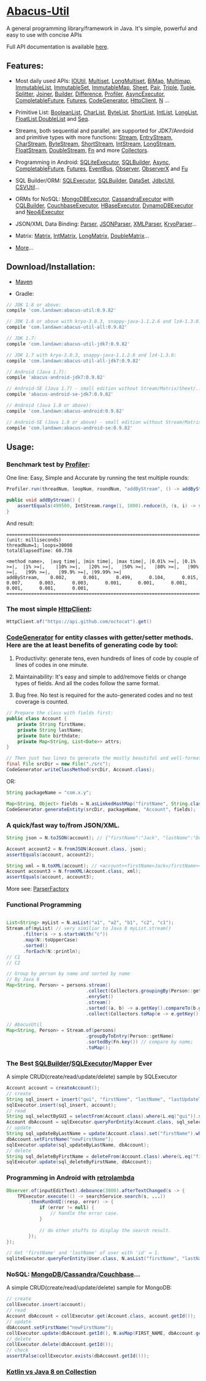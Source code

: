 # [Abacus-Util](http://www.landawn.com)

A general programming library/framework in Java. It's simple, powerful and easy to use with concise APIs

Full API documentation is available [here](https://www.javadoc.io/doc/com.landawn/abacus-util).

## Features:

* Most daily used APIs: [IOUtil][], [Multiset][], [LongMultiset][], [BiMap][], [Multimap][], [ImmutableList][], [ImmutableSet][], [ImmutableMap][], [Sheet][], [Pair][], [Triple][], [Tuple][], [Splitter][], [Joiner][], [Builder][], [Difference][], [Profiler][], [AsyncExecutor][], [CompletableFuture][], [Futures][], [CodeGenerator][], [HttpClient][], [N][] ...

* Primitive List: [BooleanList][], [CharList][], [ByteList][], [ShortList][], [IntList][], [LongList][], [FloatList][],[DoubleList][] and [Seq][].

* Streams, both sequential and parallel, are supported for JDK7/Anrdoid and primitive types with more functions: [Stream][], [EntryStream][], [CharStream][], [ByteStream][], [ShortStream][], [IntStream][], [LongStream][], [FloatStream][], [DoubleStream][], [Fn][] and more [Collectors][].

* Programming in Android: [SQLiteExecutor][], [SQLBuilder][], [Async][], [CompletableFuture][CompletableFuture_Android], [Futures][], [EventBus][], [Observer][], [ObserverX][] and [Fu][]

* SQL Builder/ORM: [SQLExecutor][], [SQLBuilder][], [DataSet][], [JdbcUtil][], [CSVUtil][]...

* ORMs for NoSQL: [MongoDBExecutor][], [CassandraExecutor][] with [CQLBuilder][], [CouchbaseExecutor][], [HBaseExecutor][], [DynamoDBExecutor][] and [Neo4jExecutor][]

* JSON/XML Data Binding: [Parser][], [JSONParser][], [XMLParser][], [KryoParser][]...

* Matrix: [Matrix][], [IntMatrix][], [LongMatrix][], [DoubleMatrix][]...

* [More](http://www.landawn.com)...

## Download/Installation:

* [Maven](http://search.maven.org/#search%7Cga%7C1%7Cg%3A%22com.landawn%22)

* Gradle:
```gradle
// JDK 1.8 or above:
compile 'com.landawn:abacus-util:0.9.82'

// JDK 1.8 or above with kryo-3.0.3, snappy-java-1.1.2.6 and lz4-1.3.0:
compile 'com.landawn:abacus-util-all:0.9.82'

// JDK 1.7:
compile 'com.landawn:abacus-util-jdk7:0.9.82'

// JDK 1.7 with kryo-3.0.3, snappy-java-1.1.2.6 and lz4-1.3.0:
compile 'com.landawn:abacus-util-all-jdk7:0.9.82'

// Android (Java 1.7):
compile 'abacus-android-jdk7:0.9.82'

// Android-SE (Java 1.7) - small edition without Stream/Matrix/Sheet/...:
compile 'abacus-android-se-jdk7:0.9.82'

// Android (Java 1.8 or above):
compile 'com.landawn:abacus-android:0.9.82'

// Android-SE (Java 1.8 or above) - small edition without Stream/Matrix/Sheet/...:
compile 'com.landawn:abacus-android-se:0.9.82'
```

## Usage:

### Benchmark test by [Profiler][]:

One line: Easy, Simple and Accurate by running the test multiple rounds:
```java
Profiler.run(threadNum, loopNum, roundNum, "addByStream", () -> addByStream()).printResult();

public void addByStream() {
    assertEquals(499500, IntStream.range(1, 1000).reduce(0, (s, i) -> s += i));
}

```
And result:
```
========================================================================================================================
(unit: milliseconds)
threadNum=1; loops=30000
totalElapsedTime: 60.736

<method name>,  |avg time|, |min time|, |max time|, |0.01% >=|, |0.1% >=|,  |1% >=|,    |10% >=|,   |20% >=|,   |50% >=|,   |80% >=|,   |90% >=|,   |99% >=|,   |99.9% >=|, |99.99% >=|
addByStream,    0.002,      0.001,      0.499,      0.104,      0.015,      0.007,      0.003,      0.003,      0.001,      0.001,      0.001,      0.001,      0.001,      0.001,      
========================================================================================================================
```
### The most simple [HttpClient][]:

```java
HttpClient.of("https://api.github.com/octocat").get()
```

### [CodeGenerator](http://www.landawn.com/api-docs/com/landawn/abacus/util/CodeGenerator.html) for entity classes with getter/setter methods. Here are the at least benefits of generating code by tool:

1. Productivity: generate tens, even hundreds of lines of code by couple of lines of codes in one minute.

2. Maintainability: It's easy and simple to add/remove fields or change types of fields. And all the codes follow the same format.

3. Bug free. No test is required for the auto-generated codes and no test coverage is counted. 

```java
// Prepare the class with fields first:
public class Account {
    private String firstName;
    private String lastName;
    private Date birthdate;
    private Map<String, List<Date>> attrs;
}

// Then just two lines to generate the mostly beautiful and well-formatted entity class:
final File srcDir = new File("./src");
CodeGenerator.writeClassMethod(srcDir, Account.class);
```
OR:

```java
String packageName = "com.x.y";

Map<String, Object> fields = N.asLinkedHashMap("firstName", String.class, "lastName", String.class, "birthdate", Date.class, "attrs", "Map<String, List<java.sql.Date>>");
CodeGenerator.generateEntity(srcDir, packageName, "Account", fields);
```

### A quick/fast way to/from JSON/XML.
```java
String json = N.toJSON(account); // {"firstName":"Jack", "lastName":"Do", "birthDate":1495815803177}

Account account2 = N.fromJSON(Account.class, json);
assertEquals(account, account2);

String xml = N.toXML(account); // <account><firstName>Jack</firstName><lastName>Do</lastName><birthDate>1495815803177</birthDate></account>
Account account3 = N.fromXML(Account.class, xml);
assertEquals(account, account3);
```

More see: [ParserFactory](http://www.landawn.com/api-docs/com/landawn/abacus/parser/ParserFactory.html)

### Functional Programming
```java

List<String> myList = N.asList("a1", "a2", "b1", "c2", "c1");
Stream.of(myList) // very similiar to Java 8 myList.stream()
      .filter(s -> s.startsWith("c"))
      .map(N::toUpperCase)
      .sorted()
      .forEach(N::println);
// C1
// C2

// Group by person by name and sorted by name
// By Java 8
Map<String, Person> = persons.stream()
                             .collect(Collectors.groupingBy(Person::getName))
                             .enrySet()
                             .stream()
                             .sorted((a, b) -> a.getKey().compareTo(b.getKey())) // compare by name;
                             .collect(Collectors.toMap(e -> e.getKey(), e.getValue()));

// AbacusUtil
Map<String, Person> = Stream.of(persons)
                             .groupByToEntry(Person::getName)
                             .sortedBy(Fn.key()) // compare by name;
                             .toMap();

```

### The Best [SQLBuilder][]/[SQLExecutor][]/Mapper Ever
A simple CRUD(create/read/update/delete) sample by SQLExecutor

```java
Account account = createAccount();
// create
String sql_insert = insert("gui", "firstName", "lastName", "lastUpdateTime").into(Account.class).sql();
sqlExecutor.insert(sql_insert, account);
// read
String sql_selectByGUI = selectFrom(Account.class).where(L.eq("gui")).sql();
Account dbAccount = sqlExecutor.queryForEntity(Account.class, sql_selectByGUI, account);
// update
String sql_updateByLastName = update(Account.class).set("firstName").where(L.eq("lastName")).sql();
dbAccount.setFirstName("newFirstName");
sqlExecutor.update(sql_updateByLastName, dbAccount);
// delete
String sql_deleteByFirstName = deleteFrom(Account.class).where(L.eq("firstName)).sql();
sqlExecutor.update(sql_deleteByFirstName, dbAccount);
```

### Programming in Android with [retrolambda](https://github.com/orfjackal/retrolambda)

```java
Observer.of(inputEditText).debounce(3000).afterTextChanged(s -> {
    TPExecutor.execute(() -> searchService.search(s, ...))
        .thenRunOnUI((resp, error) -> {
            if (error != null) {
                // handle the error case.
            }
            
            // do other stuffs to display the search result.            
        });
});

// Get 'firstName' and 'lastName' of user with 'id' = 1.             
sqliteExecutor.queryForEntity(User.class, N.asList("firstName", "lastName"), eq("id", 1));
```

### NoSQL: [MongoDB][MongoDBExecutor]/[Cassandra][CassandraExecutor]/[Couchbase][CouchbaseExecutor]...
A simple CRUD(create/read/update/delete) sample for MongoDB:
```java
// create
collExecutor.insert(account);
// read
Account dbAccount = collExecutor.get(Account.class, account.getId());
// update
dbAccount.setFirstName("newFirstName");
collExecutor.update(dbAccount.getId(), N.asMap(FIRST_NAME, dbAccount.getFirstName()));
// delete
collExecutor.delete(dbAccount.getId());
// check
assertFalse(collExecutor.exists(dbAccount.getId()));
```

### [Kotlin vs Java 8 on Collection](./Java_Kotlin.md)


[IOUtil]: http://www.landawn.com/api-docs/com/landawn/abacus/util/IOUtil.html
[Multiset]: http://www.landawn.com/api-docs/com/landawn/abacus/util/Multiset.html
[LongMultiset]: http://www.landawn.com/api-docs/com/landawn/abacus/util/LongMultiset.html
[BiMap]: http://www.landawn.com/api-docs/com/landawn/abacus/util/BiMap.html
[Multimap]: http://www.landawn.com/api-docs/com/landawn/abacus/util/Multimap.html
[ImmutableList]: http://www.landawn.com/api-docs/com/landawn/abacus/util/ImmutableList.html
[ImmutableSet]: http://www.landawn.com/api-docs/com/landawn/abacus/util/ImmutableSet.html
[ImmutableMap]: http://www.landawn.com/api-docs/com/landawn/abacus/util/ImmutableMap.html
[Sheet]: http://www.landawn.com/api-docs/com/landawn/abacus/util/Sheet.html
[Pair]: http://www.landawn.com/api-docs/com/landawn/abacus/util/Pair.html
[Triple]: http://www.landawn.com/api-docs/com/landawn/abacus/util/Triple.html
[Tuple]: http://www.landawn.com/api-docs/com/landawn/abacus/util/Tuple.html
[Splitter]: http://www.landawn.com/api-docs/com/landawn/abacus/util/Splitter.html
[Joiner]: http://www.landawn.com/api-docs/com/landawn/abacus/util/Joiner.html
[Builder]: http://www.landawn.com/api-docs/com/landawn/abacus/util/Builder.html
[Difference]: http://www.landawn.com/api-docs/com/landawn/abacus/util/Difference.html
[Profiler]: http://www.landawn.com/api-docs/com/landawn/abacus/util/Profiler.html
[AsyncExecutor]: http://www.landawn.com/api-docs/com/landawn/abacus/util/AsyncExecutor.html
[CompletableFuture]: http://www.landawn.com/api-docs/com/landawn/abacus/util/CompletableFuture.html
[Futures]: http://www.landawn.com/api-docs/com/landawn/abacus/util/Futures.html
[CodeGenerator]: http://www.landawn.com/api-docs/com/landawn/abacus/util/CodeGenerator.html
[HttpClient]: http://www.landawn.com/api-docs/com/landawn/abacus/http/HttpClient.html
[N]:http://www.landawn.com/api-docs/com/landawn/abacus/util/N.html

[BooleanList]: http://www.landawn.com/api-docs/com/landawn/abacus/util/BooleanList.html
[CharList]: http://www.landawn.com/api-docs/com/landawn/abacus/util/CharList.html
[ByteList]: http://www.landawn.com/api-docs/com/landawn/abacus/util/ByteList.html
[ShortList]: http://www.landawn.com/api-docs/com/landawn/abacus/util/ShortList.html
[IntList]: http://www.landawn.com/api-docs/com/landawn/abacus/util/IntList.html
[LongList]: http://www.landawn.com/api-docs/com/landawn/abacus/util/LongList.html
[FloatList]: http://www.landawn.com/api-docs/com/landawn/abacus/util/FloatList.html
[DoubleList]: http://www.landawn.com/api-docs/com/landawn/abacus/util/DoubleList.html
[Seq]: http://www.landawn.com/api-docs/com/landawn/abacus/util/Seq.html

[Stream]: http://www.landawn.com/api-docs/com/landawn/abacus/util/stream/Stream.html
[EntryStream]: http://www.landawn.com/api-docs/com/landawn/abacus/util/stream/EntryStream.html
[CharStream]: http://www.landawn.com/api-docs/com/landawn/abacus/util/stream/CharStream.html
[ByteStream]: http://www.landawn.com/api-docs/com/landawn/abacus/util/stream/ByteStream.html
[ShortStream]: http://www.landawn.com/api-docs/com/landawn/abacus/util/stream/ShortStream.html
[IntStream]: http://www.landawn.com/api-docs/com/landawn/abacus/util/stream/IntStream.html
[LongStream]: http://www.landawn.com/api-docs/com/landawn/abacus/util/stream/LongStream.html
[FloatStream]: http://www.landawn.com/api-docs/com/landawn/abacus/util/stream/FloatStream.html
[DoubleStream]: http://www.landawn.com/api-docs/com/landawn/abacus/util/stream/DoubleStream.html
[Fn]: http://www.landawn.com/api-docs/com/landawn/abacus/util/Fn.html
[Collectors]: http://www.landawn.com/api-docs/com/landawn/abacus/util/stream/Collectors.html

[SQLiteExecutor]: http://www.landawn.com/api-docs/com/landawn/abacus/android/util/SQLiteExecutor.html
[SQLBuilder]: http://www.landawn.com/api-docs/com/landawn/abacus/util/SQLBuilder.html
[Async]: http://www.landawn.com/api-docs/com/landawn/abacus/android/util/Async.html
[CompletableFuture_Android]: http://www.landawn.com/api-docs/com/landawn/abacus/android/util/CompletableFuture.html
[Futures]: http://www.landawn.com/api-docs/com/landawn/abacus/android/util/Futures.html
[EventBus]: http://www.landawn.com/api-docs/com/landawn/abacus/eventBus/EventBus.html
[Observer]: http://www.landawn.com/api-docs/com/landawn/abacus/android/util/Observer.html
[ObserverX]: http://www.landawn.com/api-docs/com/landawn/abacus/android/util/ObserverX.html
[Fu]: http://www.landawn.com/api-docs/com/landawn/abacus/android/util/Fu.html

[SQLExecutor]: http://www.landawn.com/api-docs/com/landawn/abacus/util/SQLExecutor.html
[SQLBuilder]: http://www.landawn.com/api-docs/com/landawn/abacus/util/SQLBuilder.html
[DataSet]: http://www.landawn.com/api-docs/com/landawn/abacus/DataSet.html
[JdbcUtil]: http://www.landawn.com/api-docs/com/landawn/abacus/util/JdbcUtil.html
[CSVUtil]: http://www.landawn.com/api-docs/com/landawn/abacus/util/CSVUtil.html

[MongoDBExecutor]: http://www.landawn.com/api-docs/com/landawn/abacus/util/MongoDBExecutor.html
[CassandraExecutor]: http://www.landawn.com/api-docs/com/landawn/abacus/util/CassandraExecutor.html
[CQLBuilder]: http://www.landawn.com/api-docs/com/landawn/abacus/util/CQLBuilder.html
[CouchbaseExecutor]: http://www.landawn.com/api-docs/com/landawn/abacus/util/CouchbaseExecutor.html
[HBaseExecutor]: http://www.landawn.com/api-docs/com/landawn/abacus/util/HBaseExecutor.html
[DynamoDBExecutor]: http://www.landawn.com/api-docs/com/landawn/abacus/util/DynamoDBExecutor.html
[Neo4jExecutor]: http://www.landawn.com/api-docs/com/landawn/abacus/util/Neo4jExecutor.html

[Parser]: http://www.landawn.com/api-docs/com/landawn/abacus/parser/Parser.html
[JSONParser]: http://www.landawn.com/api-docs/com/landawn/abacus/parser/JSONParser.html
[XMLParser]: http://www.landawn.com/api-docs/com/landawn/abacus/parser/XMLParser.html
[KryoParser]: http://www.landawn.com/api-docs/com/landawn/abacus/parser/KryoParser.html

[Matrix]: http://www.landawn.com/api-docs/com/landawn/abacus/util/Matrix.html
[IntMatrix]: http://www.landawn.com/api-docs/com/landawn/abacus/util/IntMatrix.html
[LongMatrix]: http://www.landawn.com/api-docs/com/landawn/abacus/util/LongMatrix.html
[DoubleMatrix]: http://www.landawn.com/api-docs/com/landawn/abacus/util/DoubleMatrix.html
